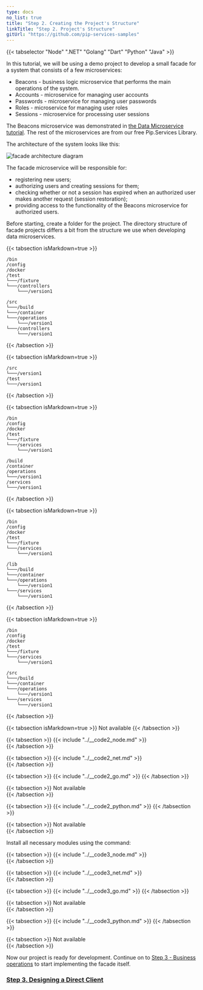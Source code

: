```yaml
---
type: docs
no_list: true
title: "Step 2. Creating the Project's Structure"
linkTitle: "Step 2. Project's Structure" 
gitUrl: "https://github.com/pip-services-samples"
---
```


{{< tabselector "Node" ".NET" "Golang" "Dart" "Python" "Java" >}}

In this tutorial, we will be using a demo project to develop a small facade for a system that consists of a few microservices:

- Beacons - business logic microservice that performs the main operations of the system.
- Accounts - microservice for managing user accounts
- Passwords - microservice for managing user passwords
- Roles - microservice for managing user roles
- Sessions - microservice for processing user sessions

The Beacons microservice was demonstrated in [the Data Microservice tutorial](../../data_microservice). The rest of the microservices are from our free Pip.Services Library.


The architecture of the system looks like this:

![facade architecture diagram](/images/tutorials/microservice_facade/facade_architecture_diagram1.svg)

The facade microservice will be responsible for:

- registering new users;
- authorizing users and creating sessions for them;
- checking whether or not a session has expired when an authorized user makes another request (session restoration);
- providing access to the functionality of the Beacons microservice for authorized users.

Before starting, create a folder for the project. The directory structure of facade projects differs a bit from the structure we use when developing data microservices.

{{< tabsection isMarkdown=true >}}

```
/bin
/config
/docker
/test
└───/fixture
└───/controllers
    └───/version1

/src
└───/build
└───/container
└───/operations
    └───/version1
└───/controllers
    └───/version1
```
{{< /tabsection >}}

{{< tabsection isMarkdown=true >}}
```
/src
└───/version1
/test
└───/version1
```
{{< /tabsection >}}

{{< tabsection isMarkdown=true >}}

```
/bin
/config
/docker
/test
└───/fixture
└───/services
    └───/version1

/build
/container
/operations
└───/version1
/services
└───/version1
```
{{< /tabsection >}}

{{< tabsection isMarkdown=true >}}

```
/bin
/config
/docker
/test
└───/fixture
└───/services
    └───/version1

/lib
└───/build
└───/container
└───/operations
    └───/version1
└───/services
    └───/version1
```
{{< /tabsection >}}

{{< tabsection isMarkdown=true >}}

```
/bin
/config
/docker
/test
└───/fixture
└───/services
    └───/version1

/src
└───/build
└───/container
└───/operations
    └───/version1
└───/services
    └───/version1
```
{{< /tabsection >}}

{{< tabsection isMarkdown=true >}}
Not available
{{< /tabsection >}}



{{< tabsection >}}
  {{< include "../__code2_node.md" >}}  
{{< /tabsection >}}

{{< tabsection >}}
  {{< include "../__code2_net.md" >}}    
{{< /tabsection >}}

{{< tabsection >}}
  {{< include "../__code2_go.md" >}}
{{< /tabsection >}}

{{< tabsection >}}
  Not available   
{{< /tabsection >}}

{{< tabsection >}}
  {{< include "../__code2_python.md" >}}
{{< /tabsection >}}

{{< tabsection >}}
  Not available  
{{< /tabsection >}}

Install all necessary modules using the command:

{{< tabsection >}}
  {{< include "../__code3_node.md" >}}  
{{< /tabsection >}}

{{< tabsection >}}
  {{< include "../__code3_net.md" >}}    
{{< /tabsection >}}

{{< tabsection >}}
  {{< include "../__code3_go.md" >}}
{{< /tabsection >}}

{{< tabsection >}}
  Not available   
{{< /tabsection >}}

{{< tabsection >}}
  {{< include "../__code3_python.md" >}}
{{< /tabsection >}}

{{< tabsection >}}
  Not available  
{{< /tabsection >}}

Now our project is ready for development. Continue on to [Step 3 - Business operations](../step2) to start implementing the facade itself.


<span class="hide-title-link">

### [Step 3. Designing a Direct Client](../step2)

</span>

